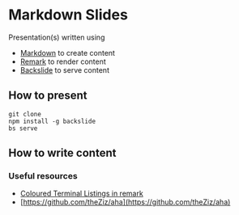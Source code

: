 # Markdown Slides

Presentation(s) written using

* [Markdown](https://daringfireball.net/projects/markdown/syntax) to create content
* [Remark](https://remarkjs.com/) to render content
* [Backslide](https://sinedied.github.io/backslide/) to serve content

## How to present

```
git clone
npm install -g backslide
bs serve
```

## How to write content

### Useful resources

* [Coloured Terminal Listings
in remark](http://joshbode.github.io/remark/ansi.html#1)
* [https://github.com/theZiz/aha](https://github.com/theZiz/aha)